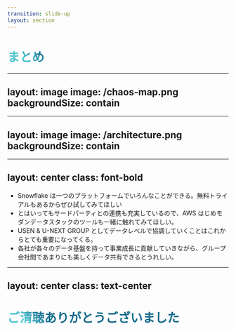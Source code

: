 ```yaml
---
transition: slide-up
layout: section
---
```


# まとめ

<style>
h1 {
    color: #ffffff;
}
</style>

---
layout: image
image: /chaos-map.png
backgroundSize: contain
---

---
layout: image
image: /architecture.png
backgroundSize: contain
---

---
layout: center
class: font-bold
---

- Snowflake は一つのプラットフォームでいろんなことができる。無料トライアルもあるからぜひ試してみてほしい
- とはいってもサードパーティとの連携も充実しているので、AWS はじめモダンデータスタックのツールも一緒に触れてみてほしい。
- USEN & U-NEXT GROUP としてデータレベルで協調していくことはこれからとても重要になってくる。
- 各社が各々のデータ基盤を持って事業成長に貢献していきながら、グループ会社間であまりにも美しくデータ共有できるとうれしい。

---
layout: center
class: text-center
---

# ご清聴ありがとうございました

<style>
h1 {
  background-color: #2B90B6;
  background-image: linear-gradient(45deg, #4EC5D4 10%, #146b8c 20%);
  background-size: 100%;
  -webkit-background-clip: text;
  -moz-background-clip: text;
  -webkit-text-fill-color: transparent;
  -moz-text-fill-color: transparent;
}
</style>